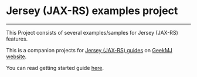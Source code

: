 # Jersey (JAX-RS) examples project
----

This Project consists of several examples/samples for Jersey (JAX-RS) features.

This is a companion projects for [Jersey (JAX-RS) guides](http://www.geekmj.org/guides/jersey-restful-web-services-development-guides-196/) on [GeekMJ website](https://www.geekmj.org).

You can read getting started guide [here](http://www.geekmj.org/jersey/jersey-spring-boot-quick-starter-guide-198/).
